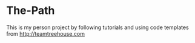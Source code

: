 # The-Path
This is my person project by following tutorials and using code templates from http://teamtreehouse.com
